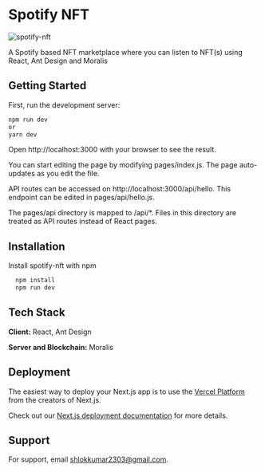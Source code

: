 # Spotify NFT

![spotify-nft](https://socialify.git.ci/shlok2740/spotify-nft/image?description=1&font=Bitter&language=1&name=1&owner=1&pattern=Overlapping%20Hexagons&theme=Dark)

A Spotify based NFT marketplace where you can listen to NFT(s) using React, Ant Design and Moralis


## Getting Started


First, run the development server:


```bash
npm run dev
or
yarn dev
```

Open http://localhost:3000 with your browser to see the result.

You can start editing the page by modifying pages/index.js. The page auto-updates as you edit the file.

API routes can be accessed on http://localhost:3000/api/hello. This endpoint can be edited in pages/api/hello.js.

The pages/api directory is mapped to /api/*. Files in this directory are treated as API routes instead of React pages.

## Installation

Install spotify-nft with npm

```bash
  npm install 
  npm run dev
```


## Tech Stack

**Client:** React, Ant Design

**Server and Blockchain:** Moralis


## Deployment

The easiest way to deploy your Next.js app is to use the [Vercel Platform](https://vercel.com/new?utm_medium=default-template&filter=next.js&utm_source=create-next-app&utm_campaign=create-next-app-readme) from the creators of Next.js.

Check out our [Next.js deployment documentation](https://nextjs.org/docs/deployment) for more details.


## Support

For support, email shlokkumar2303@gmail.com.

